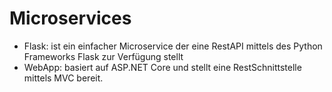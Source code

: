 # Microservices

- Flask: ist ein einfacher Microservice der eine RestAPI mittels des Python Frameworks Flask zur Verfügung stellt
- WebApp: basiert auf ASP.NET Core und stellt eine RestSchnittstelle mittels MVC bereit.
